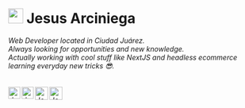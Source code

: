 
# <img src="https://chubuntuarc.github.io/favicon.png" width="30px"> Jesus Arciniega&nbsp;

<p>
  <em>
    Web Developer located in Ciudad Juárez.<br>
    Always looking for opportunities and new knowledge.<br>
    Actually working with cool stuff like NextJS and headless ecommerce learning everyday new tricks 😎.<br><br>
<br>

  <a href="https://arciniega.dev">
    <img align="left" alt="Jesus Arciniega | Web" width="24px" src="https://chubuntuarc.github.io/favicon.png" />
  </a>
  <a href="https://in.linkedin.com/in/jesusarciniega">
    <img align="left" alt="Jesus Arciniega | Linkedin" width="24px" src="https://images.vexels.com/media/users/3/137382/isolated/preview/c59b2807ea44f0d70f41ca73c61d281d-icono-de-linkedin-logo-by-vexels.png" />
  </a>
  <a href="https://twitter.com/devjesusarc">
    <img align="left" alt="Jesus Arciniega | Twitter" width="26px" src="https://logo-logos.com/wp-content/uploads/2016/11/Twitter_logo_blue_bird.png" />
  </a>
  <a href="mailto:dev.jesusarc@gmail.com">
    <img align="left" alt="Jesus Arciniega | Gmail" width="26px" src="https://logos-marcas.com/wp-content/uploads/2020/11/Gmail-Logo.png" />
  </a>
